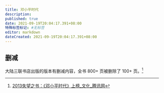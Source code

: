 ```yaml
---
title: 邓小平时代
description:
published: true
date: 2021-09-19T20:04:17.391+08:00
特殊标签标记: #无标签
editor: markdown
dateCreated: 2021-09-19T20:04:17.391+08:00
---
```


## 删减

大陆三联书店出版的版本有删减内容，全书 800+ 页被删除了 100+ 页。[^012298]

[^012298]: [2013失望之书：《邓小平时代》上榜_文化_腾讯网](https://web.archive.org/web/20180910054001/http://cul.qq.com/a/20140224/012298.htm)
